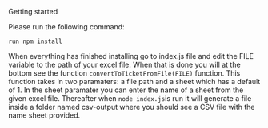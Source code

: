 Getting started

Please run the following command:
```
run npm install
````
When everything has finished installing go to index.js file and edit the FILE variable to the path of your excel file.
When that is done you will at the bottom see the function ```convertToTicketFromFile(FILE)``` function.
This function takes in two paramaters: a file path and a sheet which has a default of 1. In the sheet paramater you can
enter the name of a sheet from the given excel file. Thereafter when ```node index.js```is run it will generate a file
inside a folder named csv-output where you should see a CSV file with the name sheet provided.